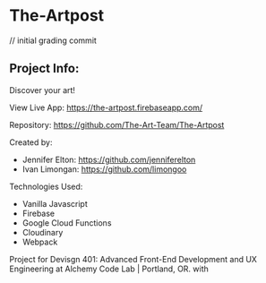 # The-Artpost

// initial grading commit

## Project Info:

Discover your art!

View Live App: https://the-artpost.firebaseapp.com/

Repository: https://github.com/The-Art-Team/The-Artpost

Created by:
- Jennifer Elton: https://github.com/jenniferelton
- Ivan Limongan: https://github.com/limongoo

Technologies Used:
- Vanilla Javascript
- Firebase
- Google Cloud Functions
- Cloudinary
- Webpack

Project for Devisgn 401: Advanced Front-End Development and UX Engineering at Alchemy Code Lab | Portland, OR. with